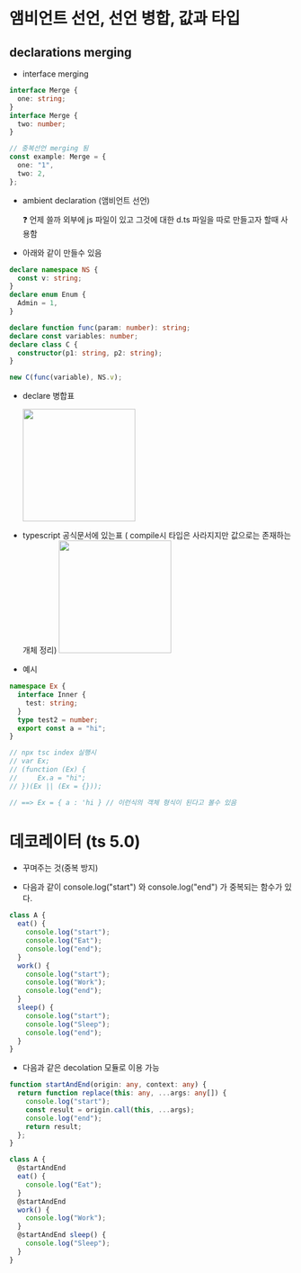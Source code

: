 

# 앰비언트 선언, 선언 병합, 값과 타입

## declarations merging

- interface merging

```ts
interface Merge {
  one: string;
}
interface Merge {
  two: number;
}

// 중복선언 merging 됨
const example: Merge = {
  one: "1",
  two: 2,
};
```

- ambient declaration (앰비언트 선언)

  ❓ 언제 쓸까
  외부에 js 파일이 있고 그것에 대한 d.ts 파일을 따로 만들고자 할때 사용함

* 아래와 같이 만들수 있음

```ts
declare namespace NS {
  const v: string;
}
declare enum Enum {
  Admin = 1,
}

declare function func(param: number): string;
declare const variables: number;
declare class C {
  constructor(p1: string, p2: string);
}

new C(func(variable), NS.v);
```

- declare 병합표

  <img src="img/declare.png" style="height:200px;">

- typescript 공식문서에 있는표 ( compile시 타입은 사라지지만 값으로는 존재하는 개체 정리)
  <img src="img/declare2.png" style="height:200px;">

- 예시

```ts
namespace Ex {
  interface Inner {
    test: string;
  }
  type test2 = number;
  export const a = "hi";
}

// npx tsc index 실행시
// var Ex;
// (function (Ex) {
//     Ex.a = "hi";
// })(Ex || (Ex = {}));

// ==> Ex = { a : 'hi } // 이런식의 객체 형식이 된다고 볼수 있음
```

# 데코레이터 (ts 5.0)

- 꾸며주는 것(중복 방지)

- 다음과 같이 console.log("start") 와 console.log("end") 가 중복되는 함수가 있다.

```ts
class A {
  eat() {
    console.log("start");
    console.log("Eat");
    console.log("end");
  }
  work() {
    console.log("start");
    console.log("Work");
    console.log("end");
  }
  sleep() {
    console.log("start");
    console.log("Sleep");
    console.log("end");
  }
}
```

- 다음과 같은 decolation 모듈로 이용 가능

```ts
function startAndEnd(origin: any, context: any) {
  return function replace(this: any, ...args: any[]) {
    console.log("start");
    const result = origin.call(this, ...args);
    console.log("end");
    return result;
  };
}

class A {
  @startAndEnd
  eat() {
    console.log("Eat");
  }
  @startAndEnd
  work() {
    console.log("Work");
  }
  @startAndEnd sleep() {
    console.log("Sleep");
  }
}
```
